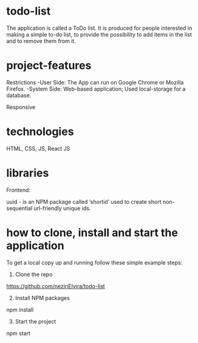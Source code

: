 # todo-list

The application is called a ToDo list. It is produced for people interested in making a simple to-do list, to provide the possibility to add items in the list and to remove them from it.

# project-features

Restrictions
    -User Side: The App can run on Google Chrome or Mozilla Firefox.
    -System Side: Web-based application; Used local-storage for a database.

Responsive

# technologies

HTML, CSS, JS, React JS

# libraries

Frontend:

uuid -  is an NPM package called ‘shortid’ used to create short non-sequential url-friendly unique ids.

# how to clone, install and start the application

To get a local copy up and running follow these simple example steps:

1. Clone the repo

https://github.com/neziriElvira/todo-list

2. Install NPM packages

npm install

3. Start the project

npm start

